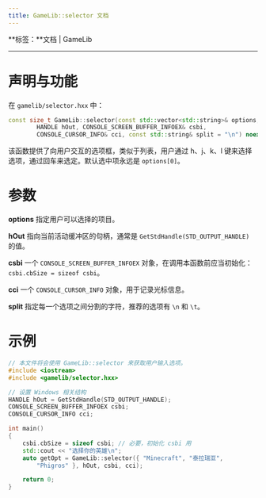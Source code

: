 ```yaml
---
title: GameLib::selector 文档
---
```


**标签：**文档 | GameLib

---

# 声明与功能

在 `gamelib/selector.hxx` 中：

```cpp
const size_t GameLib::selector(const std::vector<std::string>& options,
        HANDLE hOut, CONSOLE_SCREEN_BUFFER_INFOEX& csbi,
        CONSOLE_CURSOR_INFO& cci, const std::string& split = "\n") noexcept;
```

该函数提供了向用户交互的选项框，类似于列表，用户通过 h、j、k、l 键来选择选项，通过回车来选定。默认选中项永远是 `options[0]`。

# 参数

**options** 指定用户可以选择的项目。

**hOut** 指向当前活动缓冲区的句柄，通常是 `GetStdHandle(STD_OUTPUT_HANDLE)` 的值。

**csbi** 一个 `CONSOLE_SCREEN_BUFFER_INFOEX` 对象，在调用本函数前应当初始化：`csbi.cbSize = sizeof csbi`。

**cci** 一个 `CONSOLE_CURSOR_INFO` 对象，用于记录光标信息。

**split** 指定每一个选项之间分割的字符，推荐的选项有 `\n` 和 `\t`。

# 示例

```cpp
// 本文件将会使用 GameLib::selector 来获取用户输入选项。 
#include <iostream>
#include <gamelib/selector.hxx>

// 设置 Windows 相关结构
HANDLE hOut = GetStdHandle(STD_OUTPUT_HANDLE);
CONSOLE_SCREEN_BUFFER_INFOEX csbi;
CONSOLE_CURSOR_INFO cci;

int main()
{
    csbi.cbSize = sizeof csbi; // 必要，初始化 csbi 用
    std::cout << "选择你的英雄\n";
    auto getOpt = GameLib::selector({ "Minecraft", "泰拉瑞亚",
        "Phigros" }, hOut, csbi, cci);

    return 0;
}
```
